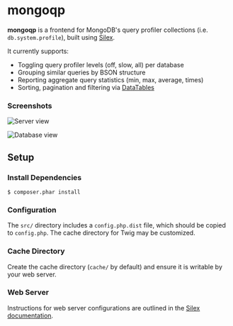 mongoqp
=======

**mongoqp** is a frontend for MongoDB's query profiler collections (i.e. `db.system.profile`), built using [Silex][1].

It currently supports:

 * Toggling query profiler levels (off, slow, all) per database
 * Grouping similar queries by BSON structure
 * Reporting aggregate query statistics (min, max, average, times)
 * Sorting, pagination and filtering via [DataTables][2]

### Screenshots

![Server view](http://i.imgur.com/5EZbm.png)

![Database view](http://i.imgur.com/pXLc4.png)

## Setup

### Install Dependencies

    $ composer.phar install

### Configuration

The `src/` directory includes a `config.php.dist` file, which should be copied
to `config.php`. The cache directory for Twig may be customized.

### Cache Directory

Create the cache directory (`cache/` by default) and ensure it is writable by
your web server.

### Web Server

Instructions for web server configurations are outlined in the
[Silex documentation][3].

  [1]: http://silex.sensiolabs.org/
  [2]: http://datatables.net/
  [3]: http://silex.sensiolabs.org/doc/web_servers.html
